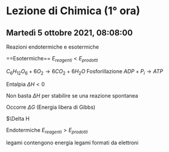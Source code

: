 #  Lezione di Chimica (1° ora)
## Martedì 5 ottobre 2021, 08:08:00

Reazioni endotermiche e esotermiche

==Esotermiche== $E_{reagenti} < E_{prodotti}$

$C_6H_{12}O_{6}+6O_2\to6CO_2+6H_2O$
Fosforillazione $ADP+P_i\to ATP$

Entalpia  $\Delta H < 0$


Non basta $\Delta H$ per stabilire se una reazione spontanea

Occorre $\Delta G$ (Energia libera di Gibbs)

$\Delta H 

Endotermiche $E_{reagenti} > E_{prodotti}$

legami contengono energia
legami formati da elettroni



<!--stackedit_data:
eyJoaXN0b3J5IjpbNjAwNTgzNTM5XX0=
-->